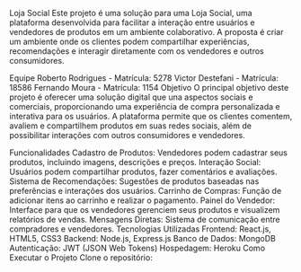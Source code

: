 Loja Social
Este projeto é uma solução para uma Loja Social, uma plataforma desenvolvida para facilitar a interação entre usuários e vendedores de produtos em um ambiente colaborativo. A proposta é criar um ambiente onde os clientes podem compartilhar experiências, recomendações e interagir diretamente com os vendedores e outros consumidores.

Equipe
Roberto Rodrigues - Matrícula: 5278
Victor Destefani - Matrícula: 18586
Fernando Moura - Matrícula: 1154
Objetivo
O principal objetivo deste projeto é oferecer uma solução digital que una aspectos sociais e comerciais, proporcionando uma experiência de compra personalizada e interativa para os usuários. A plataforma permite que os clientes comentem, avaliem e compartilhem produtos em suas redes sociais, além de possibilitar interações com outros consumidores e vendedores.

Funcionalidades
Cadastro de Produtos: Vendedores podem cadastrar seus produtos, incluindo imagens, descrições e preços.
Interação Social: Usuários podem compartilhar produtos, fazer comentários e avaliações.
Sistema de Recomendações: Sugestões de produtos baseadas nas preferências e interações dos usuários.
Carrinho de Compras: Função de adicionar itens ao carrinho e realizar o pagamento.
Painel do Vendedor: Interface para que os vendedores gerenciem seus produtos e visualizem relatórios de vendas.
Mensagens Diretas: Sistema de comunicação entre compradores e vendedores.
Tecnologias Utilizadas
Frontend: React.js, HTML5, CSS3
Backend: Node.js, Express.js
Banco de Dados: MongoDB
Autenticação: JWT (JSON Web Tokens)
Hospedagem: Heroku
Como Executar o Projeto
Clone o repositório:
